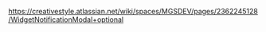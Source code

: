 https://creativestyle.atlassian.net/wiki/spaces/MGSDEV/pages/2362245128/WidgetNotificationModal+optional